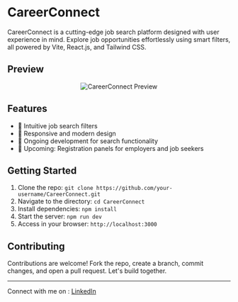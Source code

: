 
# CareerConnect

CareerConnect is a cutting-edge job search platform designed with user experience in mind. Explore job opportunities effortlessly using smart filters, all powered by Vite, React.js, and Tailwind CSS.

## Preview

<div align="center">
  <img src="jobfinder/preview.gif" alt="CareerConnect Preview">
</div>

## Features

- 🌟 Intuitive job search filters
- 📱 Responsive and modern design
- 🚀 Ongoing development for search functionality
- 💼 Upcoming: Registration panels for employers and job seekers

## Getting Started

1. Clone the repo: `git clone https://github.com/your-username/CareerConnect.git`
2. Navigate to the directory: `cd CareerConnect`
3. Install dependencies: `npm install`
4. Start the server: `npm run dev`
5. Access in your browser: `http://localhost:3000`

## Contributing

Contributions are welcome! Fork the repo, create a branch, commit changes, and open a pull request. Let's build together.

---

Connect with me on : [LinkedIn](https://www.linkedin.com/in/erocode97/)
